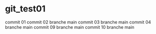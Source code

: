 # git_test01
commit 01
commit 02 branche main
commit 03 branche main
commit 04 branche main
commit 09 branche main
commit 10 branche main